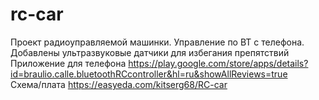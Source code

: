 # rc-car
Проект радиоуправляемой машинки. Управление по BT с телефона. Добавлены ультразвуковые датчики для избегания препятствий<br>
Приложение для телефона https://play.google.com/store/apps/details?id=braulio.calle.bluetoothRCcontroller&hl=ru&showAllReviews=true<br>
Схема/плата https://easyeda.com/kitserg68/RC-car<br>
